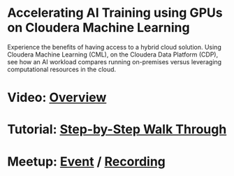 # Accelerating AI Training using GPUs on Cloudera Machine Learning

Experience the benefits of having access to a hybrid cloud solution. Using Cloudera Machine Learning (CML), on the Cloudera Data Platform (CDP), see how an AI workload compares running on-premises versus leveraging computational resources in the cloud.

# Video: [Overview](https://bcove.video/3yrLw0X)

# Tutorial: [Step-by-Step Walk Through](https://www.cloudera.com/tutorials/accelerating-ai-training-using-gpus-on-cml.html?utm_source=mktg-community&utm_medium=github)

# Meetup: [Event](https://www.meetup.com/futureofdata-nova/events/279960459/) / [Recording](https://youtu.be/kIeVpsz12IE)
